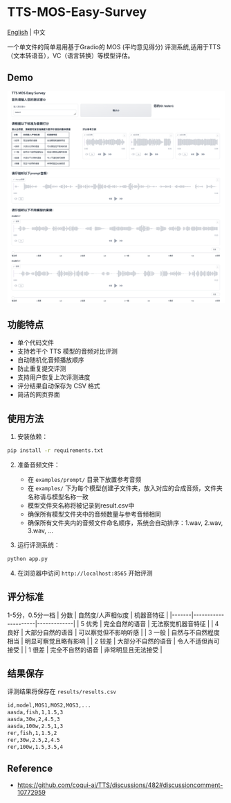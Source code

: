 # TTS-MOS-Easy-Survey

[English](./readme_en.md) | 中文

一个单文件的简单易用基于Gradio的 MOS (平均意见得分) 评测系统,适用于TTS（文本转语音），VC（语言转换）等模型评估。

## Demo
![demo](assets/demo.png)

## 功能特点

- 单个代码文件
- 支持若干个 TTS 模型的音频对比评测
- 自动随机化音频播放顺序
- 防止重复提交评测
- 支持用户恢复上次评测进度
- 评分结果自动保存为 CSV 格式
- 简洁的网页界面

## 使用方法

1. 安装依赖：
```bash
pip install -r requirements.txt
```
2. 准备音频文件：
   - 在 `examples/prompt/` 目录下放置参考音频
   - 在 `examples/` 下为每个模型创建子文件夹，放入对应的合成音频，文件夹名称请与模型名称一致
   - 模型文件夹名称将被记录到result.csv中
   - 确保所有模型文件夹中的音频数量与参考音频相同
   - 确保所有文件夹内的音频文件命名顺序，系统会自动排序：1.wav, 2.wav, 3.wav, ...

3. 运行评测系统：
```bash
python app.py
```
4. 在浏览器中访问 `http://localhost:8565` 开始评测

## 评分标准 
1-5分，0.5分一档
| 分数 | 自然度/人声相似度 | 机器音特征 |
|-------|---------------------|-------------|
| 5 优秀 | 完全自然的语音 | 无法察觉机器音特征 |
| 4 良好 | 大部分自然的语音 | 可以察觉但不影响听感 |
| 3 一般 | 自然与不自然程度相当 | 明显可察觉且略有影响 |
| 2 较差 | 大部分不自然的语音 | 令人不适但尚可接受 |
| 1 很差 | 完全不自然的语音 | 非常明显且无法接受 |

## 结果保存

评测结果将保存在 `results/results.csv`

```csv
id,model,MOS1,MOS2,MOS3,...
aasda,fish,1,1.5,3
aasda,30w,2,4.5,3
aasda,100w,2.5,1,3
rer,fish,1,1.5,2
rer,30w,2.5,2,4.5
rer,100w,1.5,3.5,4
```

## Reference
- https://github.com/coqui-ai/TTS/discussions/482#discussioncomment-10772959